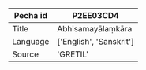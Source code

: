 |Pecha id | P2EE03CD4
| --- | --- 
|Title | Abhisamayālaṃkāra 
|Language | ['English', 'Sanskrit']
|Source | 'GRETIL'